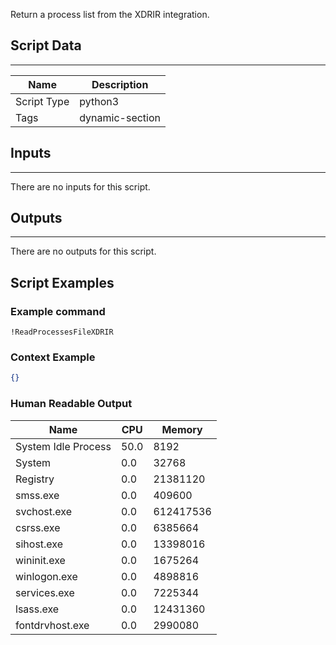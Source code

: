 Return a process list from the XDRIR integration.

## Script Data
---

| **Name** | **Description** |
| --- | --- |
| Script Type | python3 |
| Tags | dynamic-section |

## Inputs
---
There are no inputs for this script.

## Outputs
---
There are no outputs for this script.


## Script Examples
### Example command
```!ReadProcessesFileXDRIR```
### Context Example
```json
{}
```

### Human Readable Output

|Name|CPU|Memory|
|---|---|---|
| System Idle Process | 50.0 | 8192 |
| System | 0.0 | 32768 |
| Registry | 0.0 | 21381120 |
| smss.exe | 0.0 | 409600 |
| svchost.exe | 0.0 | 612417536 |
| csrss.exe | 0.0 | 6385664 |
| sihost.exe | 0.0 | 13398016 |
| wininit.exe | 0.0 | 1675264 |
| winlogon.exe | 0.0 | 4898816 |
| services.exe | 0.0 | 7225344 |
| lsass.exe | 0.0 | 12431360 |
| fontdrvhost.exe | 0.0 | 2990080 |

